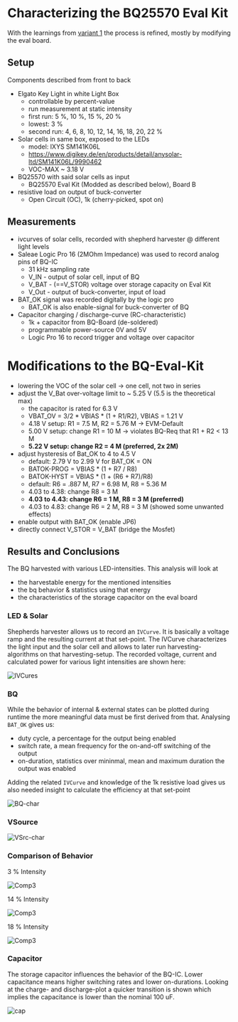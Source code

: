 # Characterizing the BQ25570 Eval Kit

With the learnings from [variant 1](../eval_kit_behavior_var1) the process is refined, mostly by modifying the eval board.

## Setup

Components described from front to back

- Elgato Key Light in white Light Box
	- controllable by percent-value
    - run measurement at static intensity
    - first run: 5 %, 10 %, 15 %, 20 %
    - lowest: 3 %
    - second run: 4, 6, 8, 10, 12, 14, 16, 18, 20, 22 %
- Solar cells in same box, exposed to the LEDs
	- model: IXYS SM141K06L
    - https://www.digikey.de/en/products/detail/anysolar-ltd/SM141K06L/9990462
    - VOC-MAX ~ 3.18 V
- BQ25570 with said solar cells as input
	- BQ25570 Eval Kit (Modded as described below), Board B
- resistive load on output of buck-converter
	- Open Circuit (OC), 1k (cherry-picked, spot on)

## Measurements

- ivcurves of solar cells, recorded with shepherd harvester @ different light levels
- Saleae Logic Pro 16 (2MOhm Impedance) was used to record analog pins of BQ-IC
    - 31 kHz sampling rate
	- V_IN - output of solar cell, input of BQ
	- V_BAT - (==V_STOR) voltage over storage capacity on Eval Kit
	- V_Out - output of buck-converter, input of load
- BAT_OK signal was recorded digitally by the logic pro
	- BAT_OK is also enable-signal for buck-converter of BQ
- Capacitor charging / discharge-curve (RC-characteristic)
  - 1k + capacitor from BQ-Board (de-soldered)
  - programmable power-source 0V and 5V
  - Logic Pro 16 to record trigger and voltage over capacitor

# Modifications to the BQ-Eval-Kit

- lowering the VOC of the solar cell -> one cell, not two in series
- adjust the V_Bat over-voltage limit to ~ 5.25 V (5.5 is the theoretical max)
  - the capacitor is rated for 6.3 V
  - VBAT_OV = 3/2 * VBIAS * (1 + R1/R2), VBIAS = 1.21 V
  - 4.18 V setup: R1 = 7.5 M, R2 = 5.76 M -> EVM-Default
  - 5.00 V setup: change R1 = 10 M -> violates BQ-Req that R1 + R2 < 13 M
  - **5.22 V setup: change R2 = 4 M (preferred, 2x 2M)**
- adjust hysteresis of Bat_OK to 4 to 4.5 V
  - default: 2.79 V to 2.99 V for BAT_OK = ON
  - BATOK-PROG = VBIAS * (1 + R7 / R8)
  - BATOK-HYST = VBIAS * (1 + (R6 + R7)/R8)
  - default: R6 = .887 M, R7 = 6.98 M, R8 = 5.36 M
  - 4.03 to 4.38: change R8 = 3 M
  - **4.03 to 4.43: change R6 = 1 M, R8 = 3 M (preferred)**
  - 4.03 to 4.83: change R6 = 2 M, R8 = 3 M (showed some unwanted effects)
- enable output with BAT_OK (enable JP6)
- directly connect V_STOR = V_BAT (bridge the Mosfet)

## Results and Conclusions

The BQ harvested with various LED-intensities. This analysis will look at

- the harvestable energy for the mentioned intensities
- the bq behavior & statistics using that energy
- the characteristics of the storage capacitor on the eval board

### LED & Solar

Shepherds harvester allows us to record an `IVCurve`.
It is basically a voltage ramp and the resulting current at that set-point.
The IVCurve characterizes the light input and the solar cell and allows to later run harvesting-algorithms on that harvesting-setup.
The recorded voltage, current and calculated power for various light intensities are shown here:

![IVCures](plot_ivcurves.svg)

### BQ

While the behavior of internal & external states can be plotted during runtime the more meaningful data must be first derived from that.
Analysing `BAT_OK` gives us:

- duty cycle, a percentage for the output being enabled
- switch rate, a mean frequency for the on-and-off switching of the output
- on-duration, statistics over mininmal, mean and maximum duration the output was enabled

Adding the related `IVCurve` and knowledge of the 1k resistive load gives us also needed insight to calculate the efficiency at that set-point

![BQ-char](plot_statistics_bq.svg)

### VSource

![VSrc-char](plot_statistics_vsrc.svg)

### Comparison of Behavior

3 % Intensity

![Comp3](plot_comparison_behavior.LED%20%203%20%25.png)

14 % Intensity

![Comp3](plot_comparison_behavior.LED%2014%20%25.png)

18 % Intensity

![Comp3](plot_comparison_behavior.LED%2018%20%25.png)

### Capacitor

The storage capacitor influences the behavior of the BQ-IC.
Lower capacitance means higher switching rates and lower on-durations.
Looking at the charge- and discharge-plot a quicker transition is shown which implies the capacitance is lower than the nominal 100 uF.

![cap](plot_capacitor.png)
